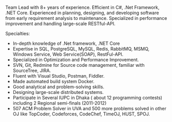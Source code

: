 Team Lead with 8+ years of experience. Efficient in C#, .Net Framework, .NET Core. Experienced in planning, designing, and developing software from early requirement analysis to maintenance. Specialized in performance improvement and handling large-scale RESTful-API.

Specialties:

- In-depth knowledge of .Net framework, .NET Core
- Expertise in SQL, PostgreSQL, MySQL, Redis, RabbitMQ, MSMQ, Windows Service, Web Service(SOAP), RestFul-API.
- Specialized in Optimization and Performance Improvement.
- SVN, Git, Redmine for Source code management, familiar with SourceTree, JIRA.
- Fluent with Visual Studio, Postman, Fiddler.
- Made automated build system Docker.
- Good analytical and problem-solving skills.
- Designing large-scale distributed systems.
- Participate in Several IUPC in Dhaka ( about 12 programming contests) including 2 Regional semi-finals (2011-2012)
- 507 ACM Problem Solver in UVA and 500 more problems solved in other OJ like TopCoder, Codeforces, CodeChef, TimeOJ, HUST, SPOJ.

<!---
KingCobrass/KingCobrass is a ✨ special ✨ repository because its `README.md` (this file) appears on your GitHub profile.
You can click the Preview link to take a look at your changes.
--->
